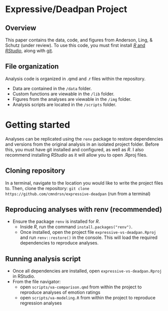 # Expressive/Deadpan Project
## Overview
This paper contains the data, code, and figures from Anderson, Ling, & Schutz (under review). To use this code, you must first install [*R* and *RStudio*](https://rstudio-education.github.io/hopr/starting.html), along with [git](https://git-scm.com/book/en/v2/Getting-Started-Installing-Git).
## File organization
Analysis code is organized in .qmd and .r files within the repository. 
- Data are contained in the `/data` folder.  
- Custom functions are viewable in the `/lib` folder. 
- Figures from the analyses are viewable in the `/img` folder.
- Analysis scripts are located in the `/scripts` folder. 
# Getting started
Analyses can be replicated using the `renv` package to restore dependencies and versions from the original analysis in an isolated project folder. 
Before this, you must have git installed and configured, as well as *R*. I also recommend installing *RStudio* as it will allow you to open .Rproj files.
## Cloning repository
In a terminal, navigate to the location you would like to write the project files to. Then, clone the repository: 
`git clone https://github.com/cmndrsn/expressive-deadpan` (run from a terminal)
## Reproducing analyses with renv (recommended)
- Ensure the package `renv` is installed for *R*.
  - Inside *R*, run the command `install.packages("renv")`.
  - Once installed, open the project file `expressive-vs-deadpan.Rproj` and run `renv::restore()` in the console. This will load the required dependencies to reproduce analyses.
## Running analysis script
- Once all dependencies are installed, open `expressive-vs-deadpan.Rproj` in RStudio.
- From the file navigator:
  - open `scripts/va-comparison.qmd` from within the project to reproduce analyses of emotion ratings
  - open `scripts/va-modeling.R` from within the project to reproduce regression analyses


